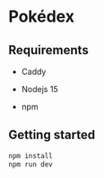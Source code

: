 # Pokédex

## Requirements

- Caddy

- Nodejs 15

- npm

## Getting started

```sh
npm install
npm run dev
```
